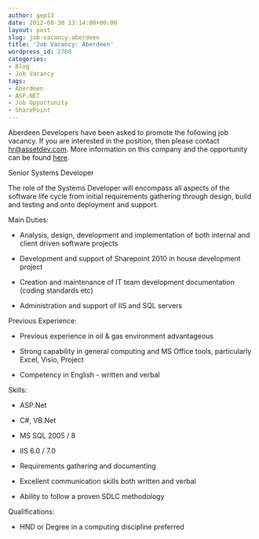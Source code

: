 ```yaml
---
author: gep13
date: 2012-08-30 13:14:00+00:00
layout: post
slug: job-vacancy-aberdeen
title: 'Job Vacancy: Aberdeen'
wordpress_id: 2768
categories:
- Blog
- Job Vacancy
tags:
- Aberdeen
- ASP.NET
- Job Opportunity
- SharePoint
---
```


Aberdeen Developers have been asked to promote the following job vacancy. If you are interested in the position, then please contact [hr@assetdev.com](mailto:hr@assetdev.com). More information on this company and the opportunity can be found [here](http://www.assetdev.com/).







Senior Systems Developer




The role of the Systems Developer will encompass all aspects of the software life cycle from initial requirements gathering through design, build and testing and onto deployment and support.




Main Duties:






  * Analysis, design, development and implementation of both internal and client driven software projects


  * Development and support of Sharepoint 2010 in house development project


  * Creation and maintenance of IT team development documentation (coding standards etc)


  * Administration and support of IIS and SQL servers




Previous Experience:






  * Previous experience in oil & gas environment advantageous


  * Strong capability in general computing and MS Office tools, particularly Excel, Visio, Project


  * Competency in English - written and verbal




Skills:






  * ASP.Net


  * C#, VB.Net


  * MS SQL 2005 / 8


  * IIS 6.0 / 7.0


  * Requirements gathering and documenting


  * Excellent communication skills both written and verbal


  * Ability to follow a proven SDLC methodology




Qualifications:






  * HND or Degree in a computing discipline preferred




